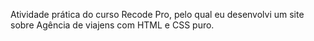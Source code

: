 Atividade prática do curso Recode Pro, pelo qual eu desenvolvi um site sobre Agência de viajens com HTML e CSS puro.




